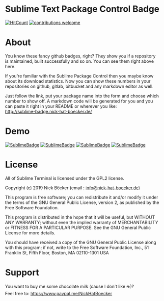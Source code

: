 Sublime Text Package Control Badge
=============

[![HitCount](http://hits.dwyl.io/NickHatBoecker/SublimeTextPackageControlBadge.svg)](http://hits.dwyl.io/NickHatBoecker/SublimeTextPackageControlBadge)
[![contributions welcome](https://img.shields.io/badge/contributions-welcome-brightgreen.svg?style=flat)](https://github.com/NickHatBoecker/SublimeTextPackageControlBadge/issues)

# About

You know these fancy github badges, right? They show you if a repository is maintained, built successfully and so on. You can see them right above here.

If you're familiar with the Sublime Package Control then you maybe know about its download statistics. Now you can show these numbers in your repositories on github, gitlab, bitbucket and any markdown editor as well.

Just follow the link, put your package name into the form and choose which number to show off. A markdown code will be generated for you and you can paste it right in your README or wherever you like:<br>
http://sublime-badge.nick-hat-boecker.de/

# Demo

[![SublimeBadge](http://sublime-badge.nick-hat-boecker.de/badge/total/Copy%20Filepath%20With%20Line%20Numbers.svg)](http://sublime-badge.nick-hat-boecker.de/)
[![SublimeBadge](http://sublime-badge.nick-hat-boecker.de/badge/windows/Copy%20Filepath%20With%20Line%20Numbers.svg)](http://sublime-badge.nick-hat-boecker.de/)
[![SublimeBadge](http://sublime-badge.nick-hat-boecker.de/badge/osx/Copy%20Filepath%20With%20Line%20Numbers.svg)](http://sublime-badge.nick-hat-boecker.de/) [![SublimeBadge](http://sublime-badge.nick-hat-boecker.de/badge/linux/Copy%20Filepath%20With%20Line%20Numbers.svg)](http://sublime-badge.nick-hat-boecker.de/)

# License

All of Sublime Terminal is licensed under the GPL2 license.

Copyright (c) 2019 Nick Böcker (email : info@nick-hat-boecker.de)

This program is free software; you can redistribute it and/or modify
it under the terms of the GNU General Public License, version 2, as
published by the Free Software Foundation.

This program is distributed in the hope that it will be useful,
but WITHOUT ANY WARRANTY; without even the implied warranty of
MERCHANTABILITY or FITNESS FOR A PARTICULAR PURPOSE.  See the
GNU General Public License for more details.

You should have received a copy of the GNU General Public License
along with this program; if not, write to the Free Software
Foundation, Inc., 51 Franklin St, Fifth Floor, Boston, MA  02110-1301  USA

# Support

You want to buy me some chocolate milk (cause I don't like :coffee:)?<br>
Feel free to: https://www.paypal.me/NickHatBoecker
